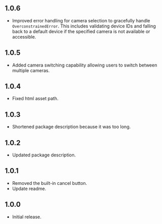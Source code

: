 ## 1.0.6

- Improved error handling for camera selection to gracefully handle
  `OverconstrainedError`. This includes validating device IDs and falling back
  to a default device if the specified camera is not available or accessible.

## 1.0.5

- Added camera switching capability allowing users to switch between multiple
  cameras.

## 1.0.4

- Fixed html asset path.

## 1.0.3

- Shortened package description because it was too long.

## 1.0.2

- Updated package description.

## 1.0.1

- Removed the built-in cancel button.
- Update readme.

## 1.0.0

- Initial release.
